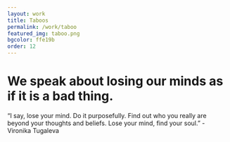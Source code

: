 ```yaml
---
layout: work
title: Taboos 
permalink: /work/taboo
featured_img: taboo.png
bgcolor: ffe19b
order: 12
---
```


# We speak about losing our minds as if it is a bad thing.

“I say, lose your mind. Do it purposefully. Find out who you really are beyond your thoughts and beliefs. Lose your mind, find your soul.” - Vironika Tugaleva 
